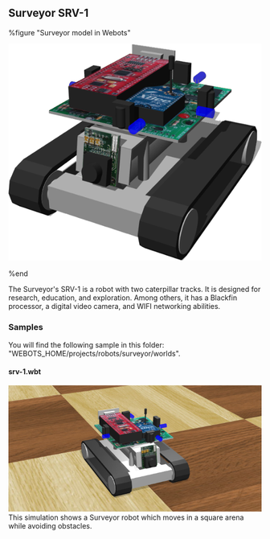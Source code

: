 ## Surveyor SRV-1

%figure "Surveyor model in Webots"

![model.png](images/robots/surveyor/model.png)

%end

The Surveyor's SRV-1 is a robot with two caterpillar tracks.
It is designed for research, education, and exploration.
Among others, it has a Blackfin processor, a digital video camera, and WIFI networking abilities.

### Samples

You will find the following sample in this folder: "WEBOTS\_HOME/projects/robots/surveyor/worlds".

#### srv-1.wbt

![srv-1.wbt.png](images/robots/surveyor/srv-1.wbt.png) This simulation shows a Surveyor robot which moves in a square arena while avoiding obstacles.
